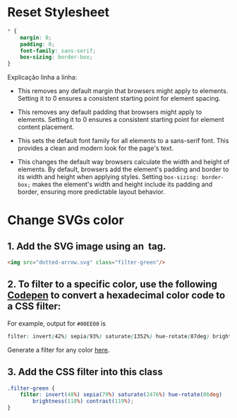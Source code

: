 # Reset Stylesheet
```css
* { 
	margin: 0;
	padding: 0; 
	font-family: sans-serif; 
	box-sizing: border-box; 
}
```

Explicação linha a linha:
 - This removes any default margin that browsers might apply to elements. Setting it to 0 ensures a consistent starting point for element spacing.
 
 - This removes any default padding that browsers might apply to elements. Setting it to 0 ensures a consistent starting point for element content placement.
 
 - This sets the default font family for all elements to a sans-serif font. This provides a clean and modern look for the page's text.
 
 - This changes the default way browsers calculate the width and height of elements. By default, browsers add the element's padding and border to its width and height when applying styles. Setting `box-sizing: border-box;` makes the element's width and height include its padding and border, ensuring more predictable layout behavior.
# Change SVGs color
## 1. Add the SVG image using an <img> tag.
```html
<img src="dotted-arrow.svg" class="filter-green"/>
```
## 2. To filter to a specific color, use the following [Codepen](https://codepen.io/sosuke/pen/Pjoqqp) to convert a hexadecimal color code to a CSS filter:
For example, output for `#00EE00` is
```css
filter: invert(42%) sepia(93%) saturate(1352%) hue-rotate(87deg) brightness(119%) contrast(119%);
```

Generate a filter for any color [here](https://isotropic.co/tool/hex-color-to-css-filter/).

## 3. Add the CSS filter into this class
```css
.filter-green {
    filter: invert(48%) sepia(79%) saturate(2476%) hue-rotate(86deg) 
		brightness(118%) contrast(119%);
}
```
